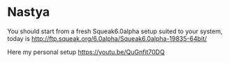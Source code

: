 # Nastya
You should start from a fresh Squeak6.0alpha setup suited to your system, today is http://ftp.squeak.org/6.0alpha/Squeak6.0alpha-19835-64bit/
 
Here my personal setup https://youtu.be/QuGnfit70DQ
